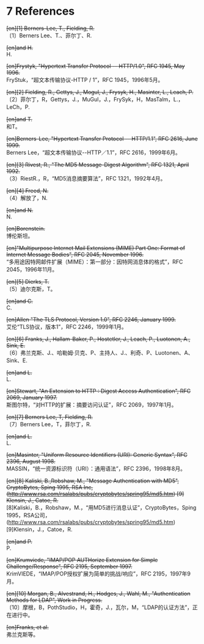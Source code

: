 # 7 References  

~~[en][1] Berners-Lee, T., Fielding, R.~~  
〔1〕Berners Lee、T.、菲尔丁、R.  

~~[en]and H.~~  
H.  

~~[en]Frystyk, "Hypertext Transfer Protocol -- HTTP/1.0", RFC 1945, May 1996.~~  
FryStuk，“超文本传输协议-HTTP / 1”，RFC 1945，1996年5月。  

~~[en][2] Fielding, R., Gettys, J., Mogul, J., Frysyk, H., Masinter, L., Leach, P.~~  
〔2〕菲尔丁，R，Gettys，J.，MuGul，J.，FrySyk，H，MasTalm，L.，LeCh，P.  

~~[en]and T.~~  
和T。  

~~[en]Berners-Lee, "Hypertext Transfer Protocol -- HTTP/1.1", RFC 2616, June 1999.~~  
Berners Lee，“超文本传输协议--HTTP／1.1”，RFC 2616，1999年6月。  

~~[en][3] Rivest, R., "The MD5 Message-Digest Algorithm", RFC 1321, April 1992.~~  
（3）RiestR.，R，“MD5消息摘要算法”，RFC 1321，1992年4月。  

~~[en][4] Freed, N.~~  
（4）解放了，N.  

~~[en]and N.~~  
N.  

~~[en]Borenstein.~~  
博伦斯坦。  

~~[en]"Multipurpose Internet Mail Extensions (MIME) Part One: Format of Internet Message Bodies", RFC 2045, November 1996.~~  
“多用途因特网邮件扩展（MIME）：第一部分：因特网消息体的格式”，RFC 2045，1996年11月。  

~~[en][5] Dierks, T.~~  
〔5〕迪尔克斯，T。  

~~[en]and C.~~  
C.  

~~[en]Allen "The TLS Protocol, Version 1.0", RFC 2246, January 1999.~~  
艾伦“TLS协议，版本1”，RFC 2246，1999年1月。  

~~[en][6] Franks, J., Hallam-Baker, P., Hostetler, J., Leach, P., Luotonen, A., Sink, E.~~  
〔6〕弗兰克斯、J.、哈勒姆·贝克、P、主持人、J.、利奇、P、Luotonen、A、Sink、E.  

~~[en]and L.~~  
L.  

~~[en]Stewart, "An Extension to HTTP : Digest Access Authentication", RFC 2069, January 1997.~~  
斯图尔特，“对HTTP的扩展：摘要访问认证”，RFC 2069，1997年1月。  

~~[en][7] Berners Lee, T, Fielding, R.~~  
〔7〕Berners Lee，T，菲尔丁，R.  

~~[en]and L.~~  
L.  

~~[en]Masinter, "Uniform Resource Identifiers (URI): Generic Syntax", RFC 2396, August 1998.~~  
MASSIN，“统一资源标识符（URI）：通用语法”，RFC 2396，1998年8月。  

~~[en][8] Kaliski, B.,Robshaw, M., "Message Authentication with MD5", CryptoBytes, Sping 1995, RSA Inc, (http://www.rsa.com/rsalabs/pubs/cryptobytes/spring95/md5.htm) [9] Klensin, J., Catoe, R.~~  
[8]Kaliski，B.，Robshaw，M.，“用MD5进行消息认证”，CryptoBytes，Sping 1995，RSA公司，(http://www.rsa.com/rsalabs/pubs/cryptobytes/spring95/md5.htm)[9]Klensin，J.，Catoe，R.  

~~[en]and P.~~  
P.  

~~[en]Krumviede, "IMAP/POP AUTHorize Extension for Simple Challenge/Response", RFC 2195, September 1997.~~  
KrimVIEDE，“IMAP/POP授权扩展为简单的挑战/响应”，RFC 2195，1997年9月。  

~~[en][10] Morgan, B., Alvestrand, H., Hodges, J., Wahl, M., "Authentication Methods for LDAP", Work in Progress.~~  
〔10〕摩根，B，PothStudio，H，霍奇，J.，瓦尔，M，“LDAP的认证方法”，正在进行中。  

~~[en]Franks, et al.~~  
弗兰克斯等。  



